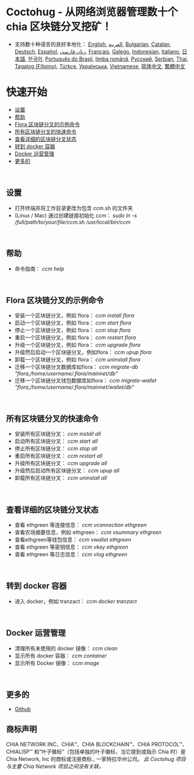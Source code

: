 # Coctohug - 从网络浏览器管理数十个 chia 区块链分叉挖矿！
- 支持数十种语言的良好本地化： [English](./ccm_en.md), [العربية](./ccm_ar.md), [Bulgarian](./ccm_bg.md), [Catalan](./ccm_ca.md), [Deutsch](./ccm_de.md), [Español](./ccm_es.md), [زبان فارسی](./ccm_fa.md), [Français](./ccm_fr.md), [Galego](./ccm_gl.md), [Indonesian](./ccm_id.md), [Italiano](./ccm_it.md), [日本語](./ccm_ja.md), [한국어](./ccm_ko.md), [Português do Brasil](./ccm_pt.md), [limba română](./ccm_ro.md), [Русский](./ccm_ru.md), [Serbian](./ccm_sr.md), [Thai](./ccm_th.md), [Tagalog (Filipino)](./ccm_tl.md), [Türkçe](./ccm_tr.md), [Українська](./ccm_uk.md), [Vietnamese](./ccm_vi.md), [简体中文](./ccm_zh-CN.md), [繁體中文](./ccm_zh-TW.md)


# 快速开始
  - [设置](#ccm-setup)
  - [帮助](#ccm-help)
  - [Flora 区块链分叉的示例命令](#ccm-sample)
  - [所有区块链分叉的快速命令](#ccm-all)
  - [查看详细的区块链分叉状态](#ccm-view)
  - [转到 docker 容器](#ccm-docker)
  - [Docker 运营管理](#ccm-docker-manage)
  - [更多的](#ccm-more)
  

<p id="ccm-setup">&nbsp;</p>

## 设置
- 打开终端并将工作目录更改为包含 ccm.sh 的文件夹
- (Linux / Mac) 通过创建链接初始化 ccm： <i>sudo ln -s /full/path/to/your/file/ccm.sh /usr/local/bin/ccm</i>


<p id="ccm-help">&nbsp;</p>

## 帮助
- 命令指南： <i>ccm help</i>


<p id="ccm-sample">&nbsp;</p>

## Flora 区块链分叉的示例命令
- 安装一个区块链分叉，例如 flora： <i>ccm install flora</i>
- 启动一个区块链分叉，例如 flora： <i>ccm start flora</i>
- 停止一个区块链分叉，例如 flora： <i>ccm stop flora</i>
- 重启一个区块链分叉，例如 flora： <i>ccm restart flora</i>
- 升级一个区块链分叉，例如 flora： <i>ccm upgrade flora</i>
- 升级然后启动一个区块链分叉，例如flora： <i>ccm upup flora</i>
- 卸载一个区块链分叉，例如 flora： <i>ccm uninstall flora</i>
- 迁移一个区块链分叉数据库如flora： <i>ccm migrate-db "flora,/home/username/.flora/mainnet/db"</i>
- 迁移一个区块链分叉钱包数据库如flora： <i>ccm migrate-wallet "flora,/home/username/.flora/mainnet/wallet/db"</i>


<p id="ccm-all">&nbsp;</p>

## 所有区块链分叉的快速命令
- 安装所有区块链分叉： <i>ccm install all</i>
- 启动所有区块链分叉： <i>ccm start all</i>
- 停止所有区块链分叉： <i>ccm stop all</i>
- 重启所有区块链分叉： <i>ccm restart all</i>
- 升级所有区块链分叉： <i>ccm upgrade all</i>
- 升级然后启动所有区块链分叉： <i>ccm upup all</i>
- 卸载所有区块链分叉： <i>ccm uninstall all</i>


<p id="ccm-view">&nbsp;</p>

## 查看详细的区块链分叉状态
- 查看 ethgreen 等连接信息： <i>ccm vconnection ethgreen</i>
- 查看农场摘要信息，例如 ethgreen： <i>ccm vsummary ethgreen</i>
- 查看ethgreen等钱包信息： <i>ccm vwallet ethgreen</i>
- 查看 ethgreen 等密钥信息： <i>ccm vkey ethgreen</i>
- 查看 ethgreen 等日志信息： <i>ccm vlog ethgreen</i>


<p id="ccm-docker">&nbsp;</p>

## 转到 docker 容器
- 进入 docker，例如 tranzact： <i>ccm docker tranzact</i>


<p id="ccm-docker-manage">&nbsp;</p>

## Docker 运营管理
- 清理所有未使用的 docker 镜像： <i>ccm clean</i>
- 显示所有 docker 容器： <i>ccm container</i>
- 显示所有 Docker 镜像： <i>ccm image</i>


<p id="ccm-more">&nbsp;</p>

## 更多的
- [Github](https://github.com/raingggg/coctohug-manager)

## 商标声明
CHIA NETWORK INC、CHIA™、CHIA BLOCKCHAIN™、CHIA PROTOCOL™、CHIALISP™ 和“叶子徽标”（包括单独的叶子徽标，当它提到或指示 Chia 时）是 Chia Network, Inc 的商标或注册商标., 一家特拉华州公司。 *此 Coctohug 项目与主要 Chia Network 项目之间没有关联。*
 
 
 
 
